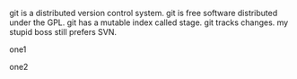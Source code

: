 git is a distributed version control system.
git is free software distributed under the GPL.
git has a mutable index called stage.
git tracks changes.
my stupid boss still prefers SVN.

one1

one2
